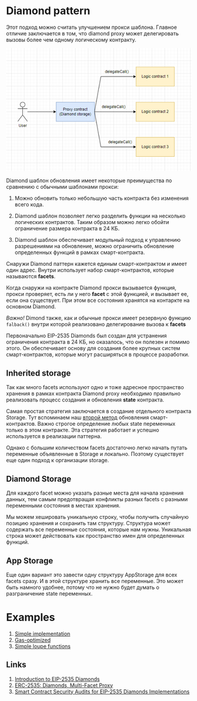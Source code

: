 # Diamond pattern

Этот подход можно считать улучшением прокси шаблона. Главное отличие заключается в том, что diamond proxy может делегировать вызовы более чем одному логическому контракту.

![](./images/schema-diamond-proxy.png)

Diamond шаблон обновления имеет некоторые преимущества по сравнению с обычными шаблонами прокси:

1. Можно обновить только небольшую часть контракта без изменения всего кода.

2. Diamond шаблон позволяет легко разделить функции на несколько логических контрактов. Таким образом можно легко обойти ограничение размера контракта в 24 КБ.

3. Diamond шаблон обеспечивает модульный подход к управлению разрешениями на обновление, можно ограничить обновление определенных функций в рамках смарт-контракта.

Снаружи Diamond паттерн кажется единым смарт-контрактом и имеет один адрес. Внутри использует набор смарт-контрактов, которые называются **facets**.

Когда снаружи на контракте Diamond прокси вызывается функция, прокси проверяет, есть ли у него **facet** с этой функцией, и вызывает ее, если она существует. При этом все состояния хранятся на контаркте на основном Diamond.

_Важно!_ Dimond также, как и обычные прокси имеет резервную функцию ```falback()``` внутри которой реализовано делегирование вызова к **facets**

Первоначально EIP-2535 Diamonds был создан для устранения ограничения контракта в 24 КБ, но оказалось, что он полезен и помимо этого. Он обеспечивает основу для создания более крупных систем смарт-контрактов, которые могут расширяться в процессе разработки.

## Inherited storage

Так как много facets используют одно и тоже адресное пространство хранения в рамках контракта Diamond proxy необходимо правильно реализовать процесс создания и обновления **state** контракта.

Самая простая стратегия заключается в создание отдельного контракта Storage. Тут вспоминаем наш [второй метод](../method-2/readme.md) обновления смарт-контрактов. Важно строгое определение любых state переменных только в этом контракте. Эта стратегия работает и успешно используется в реализации паттерна.

Однако с большим количеством facets достаточно легко начать путать переменные объявленные в Storage и локально. Поэтому существует еще один подход к организации storage.

## Diamond Storage

Для каждого facet можно указать разные места для начала хранения данных, тем самым предотвращая конфликты разных facets с разными переменными состояния в местах хранения.

Мы можем хешировать уникальную строку, чтобы получить случайную позицию хранения и сохранить там структуру. Структура может содержать все переменные состояния, которые нам нужны. Уникальная строка может действовать как пространство имен для определенных функций.

## App Storage

Еще один вариант это завести одну структуру AppStorage для всех facets сразу. И в этой структуре хранить все переменные. Это может быть намного удобнее, потому что не нужно будет думать о разграничение state переменных.

# Examples
1. [Simple implementation](https://github.com/mudgen/diamond-1-hardhat)
2. [Gas-optimized](https://github.com/mudgen/diamond-2-hardhat)
3. [Simple loupe functions](https://github.com/mudgen/diamond-3-hardhat)

## Links
1. [Introduction to EIP-2535 Diamonds](https://eip2535diamonds.substack.com/p/introduction-to-the-diamond-standard?s=w)
2. [ERC-2535: Diamonds, Multi-Facet Proxy](https://eips.ethereum.org/EIPS/eip-2535)
3. [Smart Contract Security Audits for EIP-2535 Diamonds Implementations](https://eip2535diamonds.substack.com/p/smart-contract-security-audits-for)